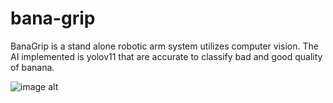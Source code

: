 # bana-grip
BanaGrip is a stand alone robotic arm system utilizes computer vision. The AI implemented is yolov11 that are accurate to classify bad and good quality of banana.

![image alt]()
